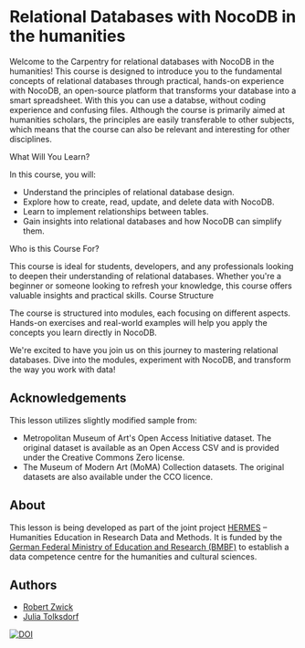 # Relational Databases with NocoDB in the humanities

Welcome to the Carpentry for relational databases with NocoDB in the humanities! This course is designed to introduce you to the fundamental concepts of relational databases through practical, hands-on experience with NocoDB, an open-source platform that transforms your database into a smart spreadsheet. With this you can use a databse, without coding experience and confusing files. Although the course is primarily aimed at humanities scholars, the principles are easily transferable to other subjects, which means that the course can also be relevant and interesting for other disciplines.

What Will You Learn?

In this course, you will:
+ Understand the principles of relational database design.
+ Explore how to create, read, update, and delete data with NocoDB.
+ Learn to implement relationships between tables.
+ Gain insights into relational databases and how NocoDB can simplify them.

Who is this Course For?

This course is ideal for students, developers, and any professionals looking to deepen their understanding of relational databases. Whether you're a beginner or someone looking to refresh your knowledge, this course offers valuable insights and practical skills.
Course Structure

The course is structured into modules, each focusing on different aspects. Hands-on exercises and real-world examples will help you apply the concepts you learn directly in NocoDB.

We're excited to have you join us on this journey to mastering relational databases. Dive into the modules, experiment with NocoDB, and transform the way you work with data!


## Acknowledgements

This lesson utilizes slightly modified sample from:

+ Metropolitan Museum of Art's Open Access Initiative dataset. The original dataset is available as an Open Access CSV and is provided under the Creative Commons Zero license.
+ The Museum of Modern Art (MoMA) Collection datasets. The original datasets are also available under the CCO licence.

## About

This lesson is being developed as part of the joint project [HERMES](https://hermes-hub.de/) – Humanities Education in Research Data and Methods. It is funded by the [German Federal Ministry of Education and Research (BMBF)](https://www.bmbf.de/bmbf/en/home/home_node.html) to establish a data competence centre for the humanities and cultural sciences.


## Authors

- [Robert Zwick](https://github.com/robertzwick)
- [Julia Tolksdorf](https://github.com/jutol)




[![DOI](https://zenodo.org/badge/DOI/10.5281/zenodo.16318582.svg)](https://doi.org/10.5281/zenodo.16318582)

